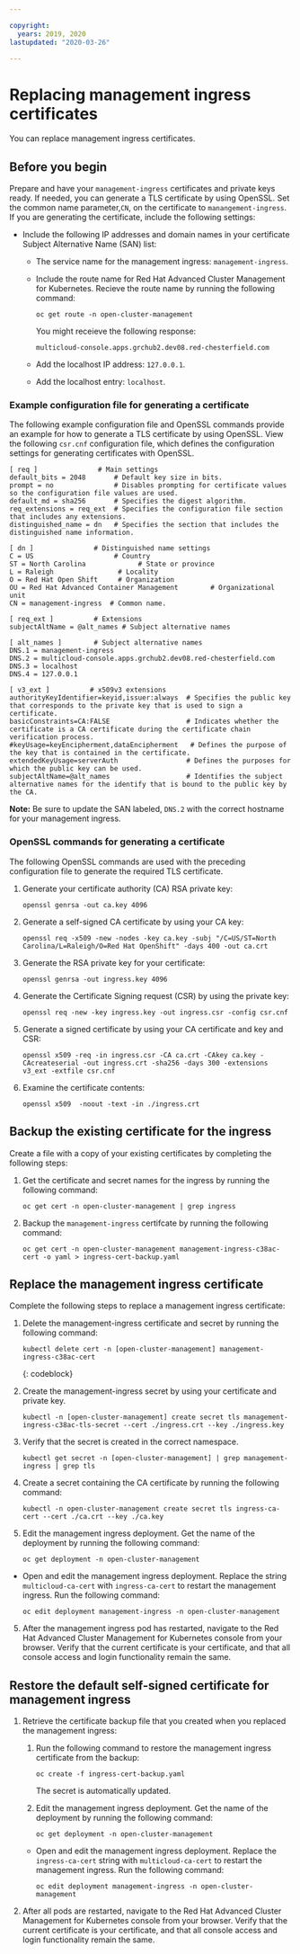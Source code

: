 ```yaml
---

copyright:
  years: 2019, 2020
lastupdated: "2020-03-26"

---
```


# Replacing management ingress certificates

You can replace management ingress certificates.

## Before you begin

Prepare and have your `management-ingress` certificates and private keys ready. If needed, you can generate a TLS certificate by using OpenSSL. Set the common name parameter,`CN`, on the certificate to `manangement-ingress`. If you are generating the certificate, include the following settings:

* Include the following IP addresses and domain names in your certificate Subject Alternative Name (SAN) list:
  * The service name for the management ingress: `management-ingress`.
  * Include the route name for Red Hat Advanced Cluster Management for Kubernetes. Recieve the route name by running the following command:

     ```
     oc get route -n open-cluster-management
     ```

     You might receieve the following response:

     ```
     multicloud-console.apps.grchub2.dev08.red-chesterfield.com
     ```
  * Add the localhost IP address: `127.0.0.1`.
  * Add the localhost entry: `localhost`.

### Example configuration file for generating a certificate

The following example configuration file and OpenSSL commands provide an example for how to generate a TLS certificate by using OpenSSL. View the following `csr.cnf` configuration file, which defines the configuration settings for generating certificates with OpenSSL.

   ```
   [ req ]               # Main settings
   default_bits = 2048       # Default key size in bits.
   prompt = no               # Disables prompting for certificate values so the configuration file values are used.
   default_md = sha256       # Specifies the digest algorithm.
   req_extensions = req_ext  # Specifies the configuration file section that includes any extensions.
   distinguished_name = dn   # Specifies the section that includes the distinguished name information.

   [ dn ]               # Distinguished name settings
   C = US                    # Country
   ST = North Carolina             # State or province
   L = Raleigh                # Locality
   O = Red Hat Open Shift     # Organization
   OU = Red Hat Advanced Container Management        # Organizational unit
   CN = management-ingress  # Common name.

   [ req_ext ]          # Extensions
   subjectAltName = @alt_names # Subject alternative names

   [ alt_names ]        # Subject alternative names
   DNS.1 = management-ingress
   DNS.2 = multicloud-console.apps.grchub2.dev08.red-chesterfield.com
   DNS.3 = localhost
   DNS.4 = 127.0.0.1

   [ v3_ext ]          # x509v3 extensions
   authorityKeyIdentifier=keyid,issuer:always  # Specifies the public key that corresponds to the private key that is used to sign a certificate.
   basicConstraints=CA:FALSE                   # Indicates whether the certificate is a CA certificate during the certificate chain verification process.
   #keyUsage=keyEncipherment,dataEncipherment   # Defines the purpose of the key that is contained in the certificate.
   extendedKeyUsage=serverAuth                 # Defines the purposes for which the public key can be used.
   subjectAltName=@alt_names                   # Identifies the subject alternative names for the identify that is bound to the public key by the CA.
   ```

   **Note:** Be sure to update the SAN labeled, `DNS.2` with the correct hostname for your management ingress.


### OpenSSL commands for generating a certificate

The following OpenSSL commands are used with the preceding configuration file to generate the required TLS certificate.

  1. Generate your certificate authority (CA) RSA private key:

     ```
     openssl genrsa -out ca.key 4096
     ```

  2. Generate a self-signed CA certificate by using your CA key:

     ```
     openssl req -x509 -new -nodes -key ca.key -subj "/C=US/ST=North Carolina/L=Raleigh/O=Red Hat OpenShift" -days 400 -out ca.crt
     ```

  3. Generate the RSA private key for your certificate:

     ```
     openssl genrsa -out ingress.key 4096
     ```

  4. Generate the Certificate Signing request (CSR) by using the private key:

     ```
     openssl req -new -key ingress.key -out ingress.csr -config csr.cnf
     ```

  5. Generate a signed certificate by using your CA certificate and key and CSR:

     ```
     openssl x509 -req -in ingress.csr -CA ca.crt -CAkey ca.key -CAcreateserial -out ingress.crt -sha256 -days 300 -extensions v3_ext -extfile csr.cnf
     ```

  6. Examine the certificate contents:

     ```
     openssl x509  -noout -text -in ./ingress.crt
     ```

## Backup the existing certificate for the ingress

Create a file with a copy of your existing certificates by completing the following steps:

1. Get the certificate and secret names for the ingress by running the following command:

   ```
   oc get cert -n open-cluster-management | grep ingress
   ```

2. Backup the `management-ingress` certifcate by running the following command:

   ```
   oc get cert -n open-cluster-management management-ingress-c38ac-cert -o yaml > ingress-cert-backup.yaml
   ```

## Replace the management ingress certificate

Complete the following steps to replace a management ingress certificate:

1. Delete the management-ingress certificate and secret by running the following command:

   ```
   kubectl delete cert -n [open-cluster-management] management-ingress-c38ac-cert
   ```
   {: codeblock}

2. Create the management-ingress secret by using your certificate and private key.

   ```
   kubectl -n [open-cluster-management] create secret tls management-ingress-c38ac-tls-secret --cert ./ingress.crt --key ./ingress.key
   ```

3. Verify that the secret is created in the correct namespace.

   ```
   kubectl get secret -n [open-cluster-management] | grep management-ingress | grep tls
   ```

4. Create a secret containing the CA certificate by running the following command:

     ```
     kubectl -n open-cluster-management create secret tls ingress-ca-cert --cert ./ca.crt --key ./ca.key
     ```

5. Edit the management ingress deployment. Get the name of the deployment by running the following command:

   ```
   oc get deployment -n open-cluster-management
   ```
  * Open and edit the management ingress deployment. Replace the string `multicloud-ca-cert` with `ingress-ca-cert` to restart the management ingress. Run the following command:

     ```
     oc edit deployment management-ingress -n open-cluster-management
     ```

5. After the management ingress pod has restarted, navigate to the Red Hat Advanced Cluster Management for Kubernetes console from your browser. Verify that the current certificate is your certificate, and that all console access and login functionality remain the same.

## Restore the default self-signed certificate for management ingress

1. Retrieve the certificate backup file that you created when you replaced the management ingress:

   1. Run the following command to restore the management ingress certificate from the backup:

      ```
      oc create -f ingress-cert-backup.yaml
      ```

      The secret is automatically updated.

   2. Edit the management ingress deployment. Get the name of the deployment by running the following command:

      ```
      oc get deployment -n open-cluster-management
      ```

    * Open and edit the management ingress deployment. Replace the `ingress-ca-cert` string  with `multicloud-ca-cert` to restart the management ingress. Run the following command:

         ```
         oc edit deployment management-ingress -n open-cluster-management
         ```

2. After all pods are restarted, navigate to the Red Hat Advanced Cluster Management for Kubernetes console from your browser. Verify that the current certificate is your certificate, and that all console access and login functionality remain the same.
